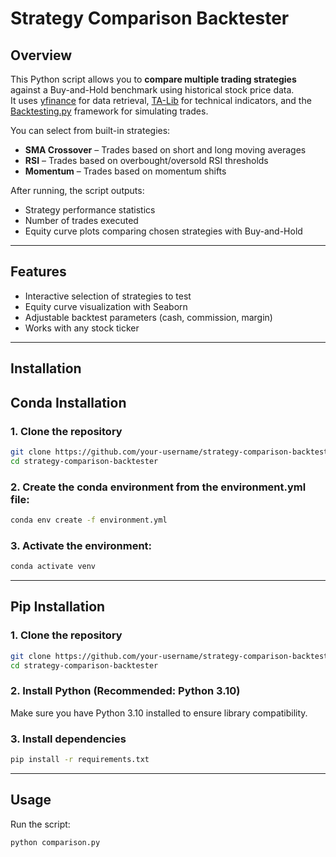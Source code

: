 # Strategy Comparison Backtester

## Overview

This Python script allows you to **compare multiple trading strategies** against a Buy-and-Hold benchmark using historical stock price data.  
It uses [yfinance](https://pypi.org/project/yfinance/) for data retrieval, [TA-Lib](https://mrjbq7.github.io/ta-lib/) for technical indicators, and the [Backtesting.py](https://kernc.github.io/backtesting.py/) framework for simulating trades.

You can select from built-in strategies:

- **SMA Crossover** – Trades based on short and long moving averages
- **RSI** – Trades based on overbought/oversold RSI thresholds
- **Momentum** – Trades based on momentum shifts

After running, the script outputs:
- Strategy performance statistics
- Number of trades executed
- Equity curve plots comparing chosen strategies with Buy-and-Hold

---

## Features
- Interactive selection of strategies to test
- Equity curve visualization with Seaborn
- Adjustable backtest parameters (cash, commission, margin)
- Works with any stock ticker

---

## Installation

## Conda Installation

### 1. Clone the repository
```bash
git clone https://github.com/your-username/strategy-comparison-backtester.git
cd strategy-comparison-backtester
```

### 2. Create the conda environment from the environment.yml file:

```bash 
conda env create -f environment.yml  
```

### 3. Activate the environment:

```bash
conda activate venv 
```

---


## Pip Installation

### 1. Clone the repository
```bash
git clone https://github.com/your-username/strategy-comparison-backtester.git
cd strategy-comparison-backtester
```

### 2. Install Python (Recommended: Python 3.10)
Make sure you have Python 3.10 installed to ensure library compatibility.

### 3. Install dependencies
```bash
pip install -r requirements.txt
```

---

## Usage

Run the script:

```bash
python comparison.py
```
